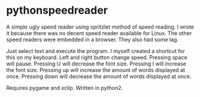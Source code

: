 # pythonspeedreader
A simple ugly speed reader using spritzlet method of speed reading. I wrote it because there was no decent speed reader available for Linux. The other speed readers were embedded in a browser. They also had some lag.

Just select text and execute the program. I myself created a shortcut for this on my keyboard.
Left and right button change speed.
Pressing space will pause.
Pressing U will decrease the font size.
Pressing I will increase the font size.
Pressing up will increase the amount of words displayed at once.
Pressing down will decrease the amount of words displayed at once.

Requires pygame and xclip. Written in python2.

